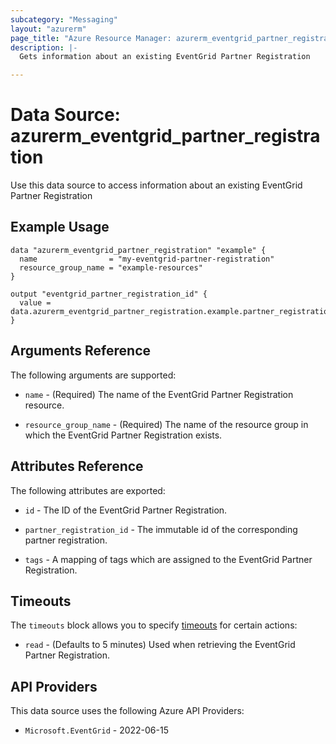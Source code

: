 ```yaml
---
subcategory: "Messaging"
layout: "azurerm"
page_title: "Azure Resource Manager: azurerm_eventgrid_partner_registration"
description: |-
  Gets information about an existing EventGrid Partner Registration

---
```


# Data Source: azurerm_eventgrid_partner_registration

Use this data source to access information about an existing EventGrid Partner Registration

## Example Usage

```hcl
data "azurerm_eventgrid_partner_registration" "example" {
  name                = "my-eventgrid-partner-registration"
  resource_group_name = "example-resources"
}

output "eventgrid_partner_registration_id" {
  value = data.azurerm_eventgrid_partner_registration.example.partner_registration_id
}
```

## Arguments Reference

The following arguments are supported:

* `name` - (Required) The name of the EventGrid Partner Registration resource.

* `resource_group_name` - (Required) The name of the resource group in which the EventGrid Partner Registration exists.

## Attributes Reference

The following attributes are exported:

* `id` - The ID of the EventGrid Partner Registration.

* `partner_registration_id` - The immutable id of the corresponding partner registration.

* `tags` - A mapping of tags which are assigned to the EventGrid Partner Registration.

## Timeouts

The `timeouts` block allows you to specify [timeouts](https://www.terraform.io/language/resources/syntax#operation-timeouts) for certain actions:

* `read` - (Defaults to 5 minutes) Used when retrieving the EventGrid Partner Registration.

## API Providers
<!-- This section is generated, changes will be overwritten -->
This data source uses the following Azure API Providers:

* `Microsoft.EventGrid` - 2022-06-15
